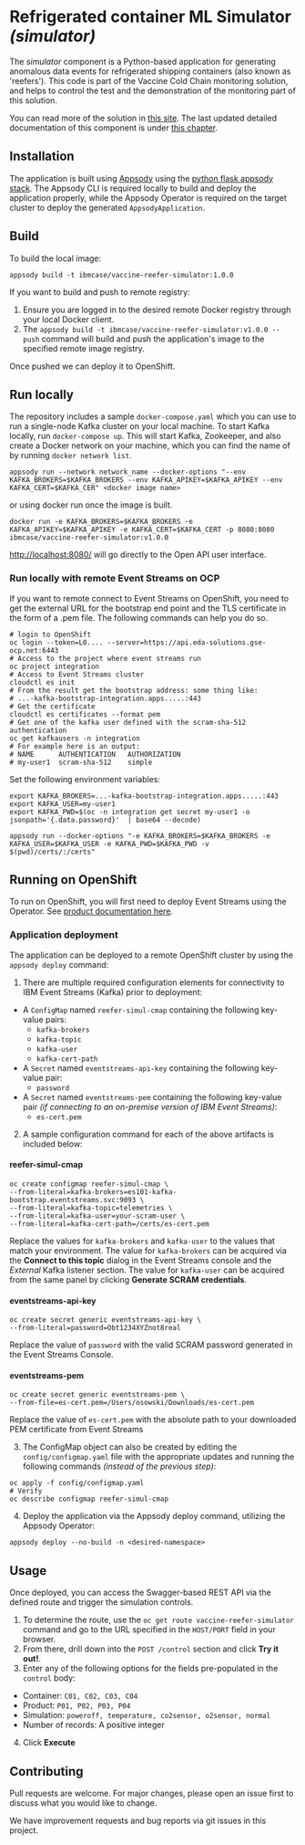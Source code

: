 # Refrigerated container ML Simulator _(simulator)_

The _simulator_ component is a Python-based application for generating anomalous data events for refrigerated shipping containers (also known as 'reefers'). This code is part of the Vaccine Cold Chain monitoring solution, and helps to control the test and the demonstration of the monitoring part of this solution.

You can read more of the solution in [this site](https://ibm-cloud-architecture.github.io/vaccine-solution-main/).
The last updated detailed documentation of this component is under [this chapter](https://ibm-cloud-architecture.github.io/vaccine-solution-main/solution/reefer-iot/).

## Installation

The application is built using [Appsody](https://appsody.dev) using the [python flask appsody stack](https://github.com/appsody/stacks/tree/master/incubator/python-flask).  The Appsody CLI is required locally to build and deploy the application properly, while the Appsody Operator is required on the target cluster to deploy the generated `AppsodyApplication`.

## Build

To build the local image:

```shell
appsody build -t ibmcase/vaccine-reefer-simulator:1.0.0
```

If you want to build and push to remote registry:

1. Ensure you are logged in to the desired remote Docker registry through your local Docker client.
2. The `appsody build -t ibmcase/vaccine-reefer-simulator:v1.0.0 --push` command will build and push the application's image to the specified remote image registry.

Once pushed we can deploy it to OpenShift.

## Run locally

The repository includes a sample `docker-compose.yaml` which you can use to run a single-node Kafka cluster on your local machine. To start Kafka locally, run `docker-compose up`. This will start Kafka, Zookeeper, and also create a Docker network on your machine, which you can find the name of by running `docker network list`.

`appsody run --network network_name --docker-options "--env KAFKA_BROKERS=$KAFKA_BROKERS --env KAFKA_APIKEY=$KAFKA_APIKEY --env KAFKA_CERT=$KAFKA_CER" <docker image name>`

or using docker run once the image is built.

`docker run -e KAFKA_BROKERS=$KAFKA_BROKERS -e KAFKA_APIKEY=$KAFKA_APIKEY -e KAFKA_CERT=$KAFKA_CERT -p 8080:8080 ibmcase/vaccine-reefer-simulator:v1.0.0`

[http://localhost:8080/](http://localhost:8080/) will go directly to the Open API user interface.

### Run locally with remote Event Streams on OCP

If you want to remote connect to Event Streams on OpenShift, you need to get the external URL for the bootstrap end point and the TLS certificate in the form of a .pem file. The following commands can help you do so.

```shell
# login to OpenShift
oc login --token=L0.... --server=https://api.eda-solutions.gse-ocp.net:6443
# Access to the project where event streams run
oc project integration
# Access to Event Streams cluster
cloudctl es init
# From the result get the bootstrap address: some thing like:
# ...-kafka-bootstrap-integration.apps.....:443
# Get the certificate
cloudctl es certificates --format pem
# Get one of the kafka user defined with the scram-sha-512 authentication
oc get kafkausers -n integration
# For example here is an output:
# NAME      AUTHENTICATION   AUTHORIZATION
# my-user1  scram-sha-512    simple
```

Set the following environment variables:

```shell
export KAFKA_BROKERS=...-kafka-bootstrap-integration.apps.....:443
export KAFKA_USER=my-user1
export KAFKA_PWD=$(oc -n integration get secret my-user1 -o jsonpath='{.data.password}'  | base64 --decode)
```

```shell
appsody run --docker-options "-e KAFKA_BROKERS=$KAFKA_BROKERS -e KAFKA_USER=$KAFKA_USER -e KAFKA_PWD=$KAFKA_PWD -v $(pwd)/certs/:/certs"
```


## Running on OpenShift

To run on OpenShift, you will first need to deploy Event Streams using the Operator. See [product documentation here](https://ibm.github.io/event-streams/installing/installing/).

### Application deployment

The application can be deployed to a remote OpenShift cluster by using the `appsody deploy` command:

1. There are multiple required configuration elements for connectivity to IBM Event Streams (Kafka) prior to deployment:

  - A `ConfigMap` named `reefer-simul-cmap` containing the following key-value pairs:
    -  `kafka-brokers`
    -  `kafka-topic`
    -  `kafka-user`
    -  `kafka-cert-path`
  - A `Secret` named `eventstreams-api-key` containing the following key-value pair:
    - `password`
  - A `Secret` named `eventstreams-pem` containing the following key-value pair _(if connecting to an on-premise version of IBM Event Streams)_:
    - `es-cert.pem`

2. A sample configuration command for each of the above artifacts is included below:

  #### reefer-simul-cmap

  ```
  oc create configmap reefer-simul-cmap \
  --from-literal=kafka-brokers=es101-kafka-bootstrap.eventstreams.svc:9093 \
  --from-literal=kafka-topic=telemetries \
  --from-literal=kafka-user=your-scram-user \
  --from-literal=kafka-cert-path=/certs/es-cert.pem
  ```

  Replace the values for `kafka-brokers` and `kafka-user` to the values that match your environment. The value for `kafka-brokers` can be acquired via the **Connect to this topic** dialog in the Event Streams console and the _External_ Kafka listener section. The value for `kafka-user` can be acquired from the same panel by clicking **Generate SCRAM credentials**.

  #### eventstreams-api-key

  ```
  oc create secret generic eventstreams-api-key \
  --from-literal=password=Obt1234XYZnot8real
  ```

  Replace the value of `password` with the valid SCRAM password generated in the Event Streams Console.

  #### eventstreams-pem

  ```
  oc create secret generic eventstreams-pem \
  --from-file=es-cert.pem=/Users/osowski/Downloads/es-cert.pem
  ```
  Replace the value of `es-cert.pem` with the absolute path to your downloaded PEM certificate from Event Streams

3. The ConfigMap object can also be created by editing the `config/configmap.yaml` file with the appropriate updates and running the following commands _(instead of the previous step)_:

  ```shell
  oc apply -f config/configmap.yaml
  # Verify
  oc describe configmap reefer-simul-cmap
  ```

4. Deploy the application via the Appsody deploy command, utilizing the Appsody Operator:

  ```shell
  appsody deploy --no-build -n <desired-namespace>
  ```


## Usage

Once deployed, you can access the Swagger-based REST API via the defined route and trigger the simulation controls.

1. To determine the route, use the `oc get route vaccine-reefer-simulator` command and go to the URL specified in the `HOST/PORT` field in your browser.
2. From there, drill down into the `POST /control` section and click **Try it out!**.
3. Enter any of the following options for the fields pre-populated in the `control` body:

  - Container: `C01, C02, C03, C04`
  - Product: `P01, P02, P03, P04`
  - Simulation: `poweroff, temperature, co2sensor, o2sensor, normal`
  - Number of records: A positive integer

4. Click **Execute**

## Contributing

Pull requests are welcome. For major changes, please open an issue first to discuss what you would like to change.

We have improvement requests and bug reports via git issues in this project.
